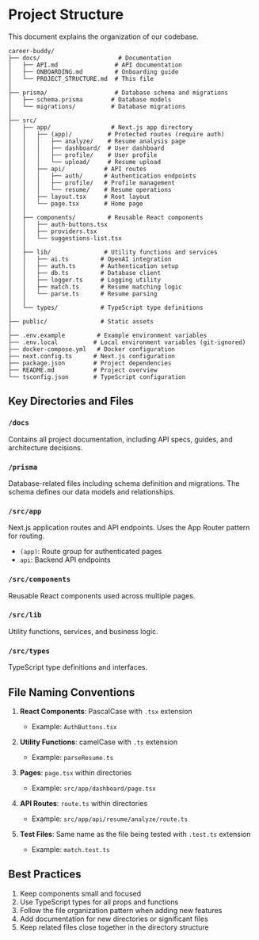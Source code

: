 # Project Structure

This document explains the organization of our codebase.

```
career-buddy/
├── docs/                      # Documentation
│   ├── API.md                # API documentation
│   ├── ONBOARDING.md         # Onboarding guide
│   └── PROJECT_STRUCTURE.md  # This file
│
├── prisma/                   # Database schema and migrations
│   ├── schema.prisma        # Database models
│   └── migrations/          # Database migrations
│
├── src/
│   ├── app/                 # Next.js app directory
│   │   ├── (app)/          # Protected routes (require auth)
│   │   │   ├── analyze/    # Resume analysis page
│   │   │   ├── dashboard/  # User dashboard
│   │   │   ├── profile/    # User profile
│   │   │   └── upload/     # Resume upload
│   │   ├── api/           # API routes
│   │   │   ├── auth/      # Authentication endpoints
│   │   │   ├── profile/   # Profile management
│   │   │   └── resume/    # Resume operations
│   │   ├── layout.tsx     # Root layout
│   │   └── page.tsx       # Home page
│   │
│   ├── components/         # Reusable React components
│   │   ├── auth-buttons.tsx
│   │   ├── providers.tsx
│   │   └── suggestions-list.tsx
│   │
│   ├── lib/               # Utility functions and services
│   │   ├── ai.ts         # OpenAI integration
│   │   ├── auth.ts       # Authentication setup
│   │   ├── db.ts         # Database client
│   │   ├── logger.ts     # Logging utility
│   │   ├── match.ts      # Resume matching logic
│   │   └── parse.ts      # Resume parsing
│   │
│   └── types/            # TypeScript type definitions
│
├── public/               # Static assets
│
├── .env.example         # Example environment variables
├── .env.local          # Local environment variables (git-ignored)
├── docker-compose.yml   # Docker configuration
├── next.config.ts      # Next.js configuration
├── package.json        # Project dependencies
├── README.md           # Project overview
└── tsconfig.json       # TypeScript configuration
```

## Key Directories and Files

### `/docs`

Contains all project documentation, including API specs, guides, and architecture decisions.

### `/prisma`

Database-related files including schema definition and migrations. The schema defines our data models and relationships.

### `/src/app`

Next.js application routes and API endpoints. Uses the App Router pattern for routing.

- `(app)`: Route group for authenticated pages
- `api`: Backend API endpoints

### `/src/components`

Reusable React components used across multiple pages.

### `/src/lib`

Utility functions, services, and business logic.

### `/src/types`

TypeScript type definitions and interfaces.

## File Naming Conventions

1. **React Components**: PascalCase with `.tsx` extension
   - Example: `AuthButtons.tsx`

2. **Utility Functions**: camelCase with `.ts` extension
   - Example: `parseResume.ts`

3. **Pages**: `page.tsx` within directories
   - Example: `src/app/dashboard/page.tsx`

4. **API Routes**: `route.ts` within directories
   - Example: `src/app/api/resume/analyze/route.ts`

5. **Test Files**: Same name as the file being tested with `.test.ts` extension
   - Example: `match.test.ts`

## Best Practices

1. Keep components small and focused
2. Use TypeScript types for all props and functions
3. Follow the file organization pattern when adding new features
4. Add documentation for new directories or significant files
5. Keep related files close together in the directory structure
